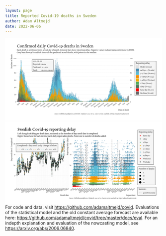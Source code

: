 ```yaml
---
layout: page
title: Reported Covid-19 deaths in Sweden
author: Adam Altmejd
date: 2022-06-06
---
```


![Graph of Swedish Covid-19 deaths with reporting delay.](deaths_lag_sweden_2022-06-06.png "Swedish Covid-19 deaths.")
![Graph of Swedish Covid-19 reporting delay in daily deaths.](lag_trend_sweden_2022-06-06.png "Trend in Swedish Covid-19 mortality reporting delay.")
For code and data, visit <https://github.com/adamaltmejd/covid>.
Evaluations of the statistical model and the old constant average forecast are available here: <https://github.com/adamaltmejd/covid/tree/master/docs/eval>.
For an indepth explanation and evaluation of the nowcasting model, see <https://arxiv.org/abs/2006.06840>.
